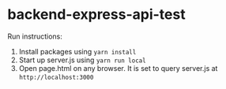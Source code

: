 # backend-express-api-test

Run instructions:

1.  Install packages using `yarn install`
2.  Start up server.js using `yarn run local`
3.  Open page.html on any browser. It is set to query server.js at
    `http://localhost:3000`
